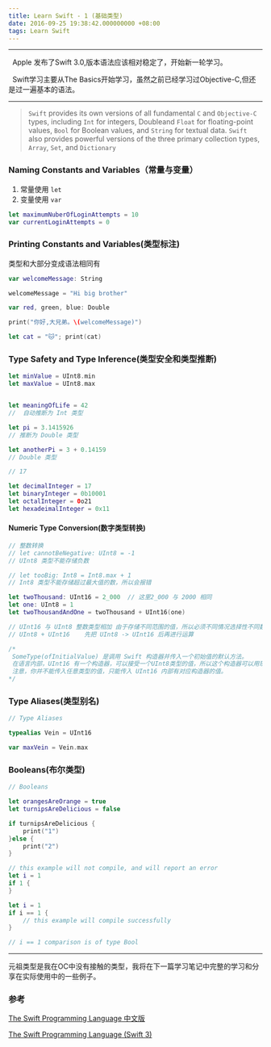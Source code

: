```yaml
---
title: Learn Swift - 1 (基础类型)
date: 2016-09-25 19:38:42.000000000 +08:00
tags: Learn Swift
---
```


* * *
&nbsp;  Apple 发布了Swift 3.0,版本语法应该相对稳定了，开始新一轮学习。

&nbsp;  Swift学习主要从The Basics开始学习，虽然之前已经学习过Objective-C,但还是过一遍基本的语法。


* * *
>`Swift` provides its own versions of all fundamental `C` and `Objective-C` types, including `Int` for integers, Doubleand `Float` for floating-point values, `Bool` for Boolean values, and `String` for textual data. `Swift` also provides powerful versions of the three primary collection types, `Array`, `Set`, and `Dictionary`

<!-- more -->

### Naming Constants and Variables（常量与变量）


1. 常量使用 ```let``` 
2. 变量使用 ```var```


```swift
let maximumNuberOfLoginAttempts = 10
var currentLoginAttempts = 0
```

### Printing Constants and Variables(类型标注)


类型和大部分变成语法相同有

```swift
var welcomeMessage: String

welcomeMessage = "Hi big brother"

var red, green, blue: Double

print("你好,大兄弟。\(welcomeMessage)")

let cat = "🐱"; print(cat)
```
   
### Type Safety and Type Inference(类型安全和类型推断)


```swift
let minValue = UInt8.min
let maxValue = UInt8.max


let meaningOfLife = 42
//  自动推断为 Int 类型

let pi = 3.1415926
// 推断为 Double 类型

let anotherPi = 3 + 0.14159
// Double 类型
```
```swift
// 17

let decimalInteger = 17
let binaryInteger = 0b10001
let octalInteger = 0o21
let hexadeimalInteger = 0x11
```

#### Numeric Type Conversion(数字类型转换)


```swift
// 整数转换
// let cannotBeNegative: UInt8 = -1
// UInt8 类型不能存储负数

// let tooBig: Int8 = Int8.max + 1
// Int8 类型不能存储超过最大值的数，所以会报错

let twoThousand: UInt16 = 2_000  // 这里2_000 与 2000 相同
let one: UInt8 = 1
let twoThousandAndOne = twoThousand + UInt16(one)

// UInt16 与 UInt8 整数类型相加 由于存储不同范围的值，所以必须不同情况选择性不同数值类型转换。
// UInt8 + UInt16    先把 UInt8 -> UInt16 后再进行运算

/*
 SomeType(ofInitialValue) 是调用 Swift 构造器并传入一个初始值的默认方法。
 在语言内部，UInt16 有一个构造器，可以接受一个UInt8类型的值，所以这个构造器可以用现有的 UInt8 来创建一个新的 UInt16。
 注意，你并不能传入任意类型的值，只能传入 UInt16 内部有对应构造器的值。
*/
```

### Type Aliases(类型别名)


```swift
// Type Aliases

typealias Vein = UInt16

var maxVein = Vein.max
```

### Booleans(布尔类型)


```swift
// Booleans

let orangesAreOrange = true
let turnipsAreDelicious = false

if turnipsAreDelicious {
    print("1")
}else {
    print("2")
}
```
```swift
// this example will not compile, and will report an error
let i = 1
if 1 {
}

let i = 1
if i == 1 {
    // this example will compile successfully
}

// i == 1 comparison is of type Bool

```
----

元祖类型是我在OC中没有接触的类型，我将在下一篇学习笔记中完整的学习和分享在实际使用中的一些例子。

### 参考

[The Swift Programming Language 中文版](http://wiki.jikexueyuan.com/project/swift/)

[The Swift Programming Language (Swift 3)](https://developer.apple.com/library/prerelease/content/documentation/Swift/Conceptual/Swift_Programming_Language/index.html#//apple_ref/doc/uid/TP40014097-CH3-ID0)




